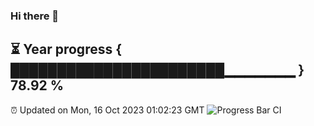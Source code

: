 ### Hi there 👋
⏳ Year progress { ███████████████████████▁▁▁▁▁▁▁ } 78.92 %
---
⏰ Updated on Mon, 16 Oct 2023 01:02:23 GMT
![Progress Bar CI](https://github.com/liununu/liununu/workflows/Progress%20Bar%20CI/badge.svg)
